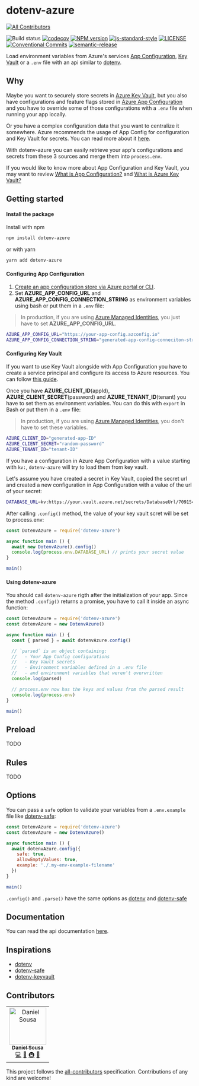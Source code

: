 # dotenv-azure
[![All Contributors](https://img.shields.io/badge/all_contributors-1-orange.svg?style=flat-square)](#contributors)

![Build status](https://github.com/danielfsousa/dotenv-azure/workflows/CI/badge.svg)
[![codecov](https://codecov.io/gh/danielfsousa/dotenv-azure/branch/master/graph/badge.svg)](https://codecov.io/gh/danielfsousa/dotenv-azure)
[![NPM version](https://img.shields.io/npm/v/dotenv-azure.svg)](https://www.npmjs.com/package/dotenv)
[![js-standard-style](https://img.shields.io/badge/code%20style-standard-brightgreen.svg)](https://github.com/feross/standard)
[![LICENSE](https://img.shields.io/github/license/danielfsousa/dotenv-azure.svg)](LICENSE)
[![Conventional Commits](https://img.shields.io/badge/Conventional%20Commits-1.0.0-yellow.svg)](https://conventionalcommits.org)
[![semantic-release](https://img.shields.io/badge/%20%20%F0%9F%93%A6%F0%9F%9A%80-semantic--release-e10079.svg)](https://github.com/semantic-release/semantic-release)

Load environment variables from Azure's services [App Configuration](https://azure.microsoft.com/en-us/services/app-configuration/), [Key Vault](https://azure.microsoft.com/en-us/services/key-vault/) or a `.env` file with an api similar to [dotenv](https://github.com/motdotla/dotenv).

## Why

Maybe you want to securely store secrets in [Azure Key Vault](https://azure.microsoft.com/en-us/services/key-vault/), but you also have configurations and feature flags stored in [Azure App Configuration](https://azure.microsoft.com/en-us/services/app-configuration/) and you have to override some of those configurations with a `.env` file when running your app locally.

Or you have a complex configuration data that you want to centralize it somewhere. Azure recommends the usage of App Config for configuration and Key Vault for secrets. You can read more about it [here](https://docs.microsoft.com/en-us/azure/azure-app-configuration/faq).

With dotenv-azure you can easily retrieve your app's configurations and secrets from these 3 sources and merge them into `process.env`.

If you would like to know more about App Configuration and Key Vault, you may want to review [What is App Configuration?](https://docs.microsoft.com/en-us/azure/azure-app-configuration/overview) and [What is Azure Key Vault?](https://docs.microsoft.com/en-us/azure/key-vault/key-vault-overview)

## Getting started

#### Install the package

Install with npm
```bash
npm install dotenv-azure
```

or with yarn
```bash
yarn add dotenv-azure
```


#### Configuring App Configuration

1. [Create an app configuration store via Azure portal or CLI](https://docs.microsoft.com/en-us/azure/azure-app-configuration/quickstart-aspnet-core-app#create-an-app-configuration-store).
2. Set **AZURE_APP_CONFIG_URL** and **AZURE_APP_CONFIG_CONNECTION_STRING** as environment variables using bash or put them in a `.env` file:

> In production, if you are using [Azure Managed Identities](https://docs.microsoft.com/en-us/azure/active-directory/managed-identities-azure-resources/overview), you just have to set **AZURE_APP_CONFIG_URL**.

```bash
AZURE_APP_CONFIG_URL="https://your-app-config.azconfig.io"
AZURE_APP_CONFIG_CONNECTION_STRING="generated-app-config-conneciton-string"
```

#### Configuring Key Vault

If you want to use Key Vault alongside with App Configuration you have to create a service principal and configure its access to Azure resources. You can follow [this guide](https://docs.microsoft.com/en-us/azure/active-directory/develop/howto-create-service-principal-portal).

Once you have **AZURE_CLIENT_ID**(appId), **AZURE_CLIENT_SECRET**(password) and **AZURE_TENANT_ID**(tenant) you have to set them as environment variables. You can do this with `export` in Bash or put them in a `.env` file:

> In production, if you are using [Azure Managed Identities](https://docs.microsoft.com/en-us/azure/active-directory/managed-identities-azure-resources/overview), you don't have to set these variables.

```bash
AZURE_CLIENT_ID="generated-app-ID"
AZURE_CLIENT_SECRET="random-password"
AZURE_TENANT_ID="tenant-ID"
```

If you have a configuration in Azure App Configuration with a value starting with `kv:`, `dotenv-azure` will try to load them from key vault.

Let's assume you have created a secret in Key Vault, copied the secret url and created a new configuration in App Configuration with a value of the url of your secret:
```bash
DATABASE_URL=kv:https://your.vault.azure.net/secrets/DatabaseUrl/7091540ce97143deb08790a53fc2a75d
```

After calling `.config()` method, the value of your key vault scret will be set to process.env:

```javascript
const DotenvAzure = require('dotenv-azure')

async function main () {
  await new DotenvAzure().config()
  console.log(process.env.DATABASE_URL) // prints your secret value
}

main()
```

#### Using dotenv-azure

You should call `dotenv-azure` rigth after the initialization of your app. Since the method `.config()` returns a promise, you have to call it inside an async function:
```javascript
const DotenvAzure = require('dotenv-azure')
const dotenvAzure = new DotenvAzure()

async function main () {
  const { parsed } = await dotenvAzure.config()

  // `parsed` is an object containing:
  //   - Your App Config configurations
  //   - Key Vault secrets
  //   - Environment variables defined in a .env file
  //   - and environment variables that weren't overwritten
  console.log(parsed)

  // process.env now has the keys and values from the parsed result
  console.log(process.env)
}

main()
```

## Preload

TODO

## Rules

TODO

## Options

You can pass a `safe` option to validate your variables from a `.env.example` file like [dotenv-safe](https://github.com/rolodato/dotenv-safe):

```javascript
const DotenvAzure = require('dotenv-azure')
const dotenvAzure = new DotenvAzure()

async function main () {
  await dotenvAzure.config({
    safe: true,
    allowEmptyValues: true,
    example: './.my-env-example-filename'
  })
}

main()
```

`.config()` and `.parse()` have the same options as [dotenv](https://github.com/motdotla/dotenv#options) and [dotenv-safe](https://github.com/rolodato/dotenv-safe#options)

## Documentation

You can read the api documentation [here](https://danielfsousa.github.io/dotenv-azure).

## Inspirations

- [dotenv](https://github.com/motdotla/dotenv)
- [dotenv-safe](https://github.com/rolodato/dotenv-safe)
- [dotenv-keyvault](https://github.com/martinpeck/dotenv-keyvault)

## Contributors

<!-- ALL-CONTRIBUTORS-LIST:START - Do not remove or modify this section -->
<!-- prettier-ignore -->
<table>
  <tr>
    <td align="center"><a href="https://github.com/danielfsousa"><img src="https://avatars0.githubusercontent.com/u/11372312?v=4" width="100px;" alt="Daniel Sousa"/><br /><sub><b>Daniel Sousa</b></sub></a><br /><a href="https://github.com/danielfsousa/dotenv-azure/commits?author=danielfsousa" title="Code">💻</a> <a href="https://github.com/danielfsousa/dotenv-azure/commits?author=danielfsousa" title="Documentation">📖</a> <a href="#infra-danielfsousa" title="Infrastructure (Hosting, Build-Tools, etc)">🚇</a> <a href="#maintenance-danielfsousa" title="Maintenance">🚧</a></td>
  </tr>
</table>

<!-- ALL-CONTRIBUTORS-LIST:END -->
<!-- ALL-CONTRIBUTORS-LIST:START - Do not remove or modify this section -->
<!-- prettier-ignore -->

<!-- ALL-CONTRIBUTORS-LIST:END -->

This project follows the [all-contributors](https://github.com/kentcdodds/all-contributors) specification. Contributions of any kind are welcome!
